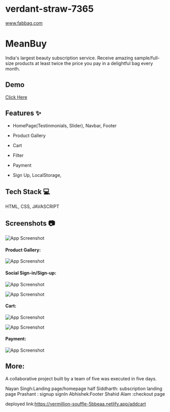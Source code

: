 # verdant-straw-7365
www.fabbag.com



# MeanBuy

India's largest beauty subscription service. Receive amazing sample/full-size products at least twice the price you pay in a delightful bag every month.

## Demo

[Click Here](https://vermillion-souffle-5bbeaa.netlify.app/)

## Features ✨

- HomePage(Testinmonials, Slider), Navbar, Footer

- Product Gallery

- Cart

- Filter

- Payment

- Sign Up, LocalStorage,

## Tech Stack 💻

HTML, CSS, JAVASCRIPT


## Screenshots 📷



![App Screenshot](https://imgur.com/TPLFSmn.png)

#### Product Gallery:

![App Screenshot](https://imgur.com/jzvdjBH.png)

#### Social Sign-in/Sign-up:

![App Screenshot](https://imgur.com/YQfkh5q.png)

![App Screenshot](https://imgur.com/OyZePS8.png)

#### Cart:

![App Screenshot](https://imgur.com/BiGKdLn.png)

![App Screenshot](https://imgur.com/HnB41j5.png)

#### Payment:

![App Screenshot](https://imgur.com/IOXyR9o.png)


## More:

A collaborative project built by a team of five was executed in five days.


<p>
Nayan Singh:Landing page/homepage half
Siddharth: subscription landing page
Prashant : signup signIn
Abhishek:Footer
Shahid Alam :checkout page
<p/>

deployed link:https://vermillion-souffle-5bbeaa.netlify.app/addcart
